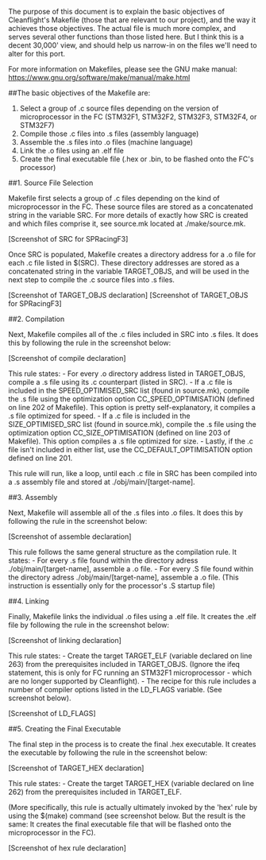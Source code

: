 The purpose of this document is to explain the basic objectives of Cleanflight's Makefile (those that are relevant to our project), and the way it achieves those objectives. The actual file is much more complex, and serves several other functions than those listed here. But I think this is a decent 30,000' view, and should help us narrow-in on the files we'll need to alter for this port.

For more information on Makefiles, please see the GNU make manual: https://www.gnu.org/software/make/manual/make.html


##The basic objectives of the Makefile are:

1. Select a group of .c source files depending on the version of microprocessor in the FC (STM32F1, STM32F2, STM32F3, STM32F4, or STM32F7)
2. Compile those .c files into .s files (assembly language)
3. Assemble the .s files into .o files (machine language)
4. Link the .o files using an .elf file
5. Create the final executable file (.hex or .bin, to be flashed onto the FC's processor)

##1. Source File Selection

Makefile first selects a group of .c files depending on the kind of microprocessor in the FC. These source files are stored as a concatenated string in the variable SRC. For more details of exactly how SRC is created and which files comprise it, see source.mk located at ./make/source.mk.

[Screenshot of SRC for SPRacingF3]

Once SRC is populated, Makefile creates a directory address for a .o file for each .c file listed in $(SRC). These directory addresses are stored as a concatenated string in the variable TARGET_OBJS, and will be used in the next step to compile the .c source files into .s files.

[Screenshot of TARGET_OBJS declaration]
[Screenshot of TARGET_OBJS for SPRacingF3]

##2. Compilation

Next, Makefile compiles all of the .c files included in SRC into .s files. It does this by following the rule in the screenshot below:

[Screenshot of compile declaration]

This rule states: 
	- For every .o directory address listed in TARGET_OBJS, compile a .s file using its .c counterpart (listed in SRC).
	- If a .c file is included in the SPEED_OPTIMISED_SRC list (found in source.mk), compile the .s file using the optimization option CC_SPEED_OPTIMISATION (defined on line 202 of Makefile). This option is pretty self-explanatory, it compiles a .s file optimized for speed.
	- If a .c file is included in the SIZE_OPTIMISED_SRC list (found in source.mk), compile the .s file using the optimization option CC_SIZE_OPTIMISATION (defined on line 203 of Makefile). This option compiles a .s file optimized for size.
	- Lastly, if the .c file isn't included in either list, use the CC_DEFAULT_OPTIMISATION option defined on line 201.

This rule will run, like a loop, until each .c file in SRC has been compiled into a .s assembly file and stored at ./obj/main/[target-name].

##3. Assembly

Next, Makefile will assemble all of the .s files into .o files. It does this by following the rule in the screenshot below:

[Screenshot of assemble declaration]

This rule follows the same general structure as the compilation rule. It states:
	- For every .s file found within the directory adress ./obj/main/[target-name], assemble a .o file.
	- For every .S file found within the directory adress ./obj/main/[target-name], assemble a .o file. (This instruction is essentially only for the processor's .S startup file)

##4. Linking

Finally, Makefile links the individual .o files using a .elf file. It creates the .elf file by following the rule in the screenshot below:

[Screenshot of linking declaration]

This rule states:
	- Create the target TARGET_ELF (variable declared on line 263) from the prerequisites included in TARGET_OBJS. (Ignore the ifeq statement, this is only for FC running an STM32F1 microprocessor - which are no longer supported by Cleanflight).
	- The recipe for this rule includes a number of compiler options listed in the LD_FLAGS variable. (See screenshot below).
	
[Screenshot of LD_FLAGS]

##5. Creating the Final Executable

The final step in the process is to create the final .hex executable. It creates the executable by following the rule in the screenshot below:

[Screenshot of TARGET_HEX declaration]

This rule states:
	- Create the target TARGET_HEX (variable declared on line 262) from the prerequisites included in TARGET_ELF.

(More specifically, this rule is actually ultimately invoked by the 'hex' rule by using the $(make) command (see screenshot below. But the result is the same: It creates the final executable file that will be flashed onto the microprocessor in the FC).

[Screenshot of hex rule declaration]
